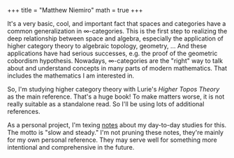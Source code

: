 +++
title = "Matthew Niemiro"
math = true
+++


It's a very basic, cool, and important fact that spaces and categories have a common generalization in ∞-categories. This is the first step to realizing the deep relationship between space and algebra, especially the application of higher category theory to algebraic topology, geometry, ... And these applications have had serious successes, e.g. the proof of the geometric cobordism hypothesis. Nowadays, ∞-categories are the "right" way to talk about and understand concepts in many parts of modern mathematics. That includes the mathematics I am interested in. 

So, I'm studying higher category theory with Lurie's *Higher Topos Theory* as the main reference. That's a huge book! To make matters worse, it is not really suitable as a standalone read. So I'll be using lots of additional references.

As a personal project, I'm texing [notes](/Daily_HTT2.pdf) about my day-to-day studies for this. The motto is "slow and steady." I'm not pruning these notes, they're mainly for my own personal reference. They may serve well for something more intentional and comprehensive in the future.
